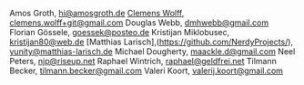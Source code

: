 Amos Groth, hi@amosgroth.de
[Clemens Wolff](https://github.com/c-w/), clemens.wolff+git@gmail.com
Douglas Webb, dmhwebb@gmail.com
Florian Gössele, goessek@posteo.de
Kristijan Miklobusec, kristijan80@web.de
[Matthias Larisch],(https://github.com/NerdyProjects/), yunity@matthias-larisch.de
Michael Dougherty, maackle.d@gmail.com
Neel Peters, njp@riseup.net
Raphael Wintrich, raphael@geldfrei.net
Tilmann Becker, tilmann.becker@gmail.com
Valeri Koort, valerij.koort@gmail.com
